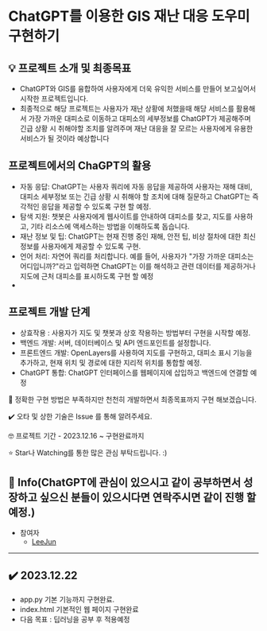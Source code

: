 # ChatGPT를 이용한 GIS 재난 대응 도우미 구현하기

## 💡 프로젝트 소개 및 최종목표
- ChatGPT와 GIS를 융합하여 사용자에게 더욱 유익한 서비스를 만들어 보고싶어서 시작한 프로젝트입니다.
- 최종적으로 해당 프로젝트는 사용자가 재난 상황에 처했을때 해당 서비스를 활용해서 가장 가까운 대피소로 이동하고 대피소의 세부정보를 ChatGPT가 제공해주며 긴급 상황 시 취해야할 조치를 알려주며 재난 대응을 잘 모르는 사용자에게 유용한 서비스가 될 것이라 예상합니다
  
## 프로젝트에서의 ChaGPT의 활용
- 자동 응답: ChatGPT는 사용자 쿼리에 자동 응답을 제공하여 사용자는 재해 대비, 대피소 세부정보 또는 긴급 상황 시 취해야 할 조치에 대해 질문하고 ChatGPT는 즉각적인 응답을 제공할 수 있도록 구현 할 예정.
- 탐색 지원: 챗봇은 사용자에게 웹사이트를 안내하여 대피소를 찾고, 지도를 사용하고, 기타 리소스에 액세스하는 방법을 이해하도록 돕습니다.
- 재난 정보 및 팁: ChatGPT는 현재 진행 중인 재해, 안전 팁, 비상 절차에 대한 최신 정보를 사용자에게 제공할 수 있도록 구현.
- 언어 처리: 자연어 쿼리를 처리합니다. 예를 들어, 사용자가 "가장 가까운 대피소는 어디입니까?"라고 입력하면 ChatGPT는 이를 해석하고 관련 데이터를 제공하거나 지도에 근처 대피소를 표시하도록 구현 할 예정
- 
## 프로젝트 개발 단계
- 상효작용 : 사용자가 지도 및 챗봇과 상호 작용하는 방법부터 구현을 시작할 예정.
- 백엔드 개발: 서버, 데이터베이스 및 API 엔드포인트를 설정합니다.
- 프론트엔드 개발: OpenLayers를 사용하여 지도를 구현하고, 대피소 표시 기능을 추가하고, 현재 위치 및 경로에 대한 지리적 위치를 통합할 예정.
- ChatGPT 통합: ChatGPT 인터페이스를 웹페이지에 삽입하고 백엔드에 연결할 예정
  
📝 정확한 구현 방법은 부족하지만 천천히 개발하면서 최종목표까지 구현 해보겠습니다.

✔️ 오타 및 상한 기술은 Issue 를 통해 알려주세요.

🤓 프로젝트 기간 - 2023.12.16 ~ 구현완료까지

⭐ Star나 Watching를 통한 많은 관심 부탁드립니다. :)

## 📢 Info(ChatGPT에 관심이 있으시고 같이 공부하면서 성장하고 싶으신 분들이 있으시다면 연락주시면 같이 진행 할 예정.)

- 참여자
  - [LeeJun](https://github.com/this2jun)

-------------

## ✔️ 2023.12.22
- app.py 기본 기능까지 구현완료.
- index.html 기본적인 웹 페이지 구현완료
- 다음 목표 : 딥러닝을 공부 후 적용예정

